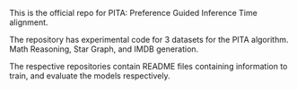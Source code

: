 This is the official repo for PITA: Preference Guided Inference Time alignment.


The repository has experimental code for 3 datasets for the PITA algorithm. Math Reasoning, Star Graph, and IMDB generation.

The respective repositories contain README files containing information to train, and evaluate the models respectively.
